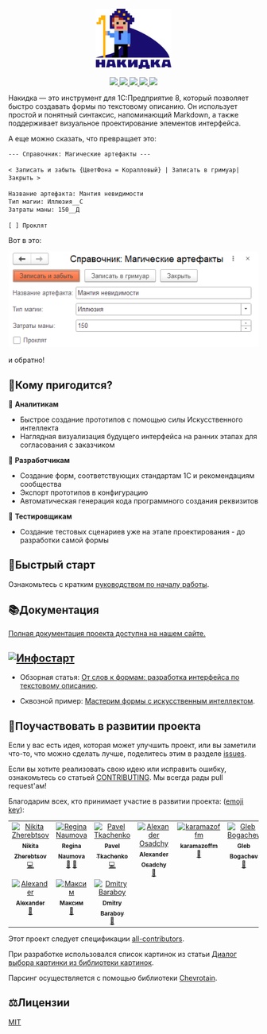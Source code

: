 <p align="center">
  <a href="https://crimsongoldteam.github.io/md_design">
    <img alt="docsify" src="./docs/_images/logo-nakidka.png" width=30%>
  </a>
</p>

<p align="center">
  <a href="https://openyellow.org/grid?data=top&repo=892746188">
    <img src="https://img.shields.io/endpoint?url=https://openyellow.org/data/badges/6/892746188.json&style=for-the-badge">
  </a>
  <a href="https://github.com/crimsongoldteam/md_design/releases/latest">
    <img src="https://img.shields.io/github/v/release/crimsongoldteam/md_design?style=for-the-badge&label=%D0%B2%D0%B5%D1%80%D1%81%D0%B8%D1%8F">
  </a>
  <a href="https://github.com/crimsongoldteam/md_design/releases/latest">
     <img src="https://img.shields.io/github/downloads/crimsongoldteam/md_design/latest/total?style=for-the-badge&label=%D0%B7%D0%B0%D0%B3%D1%80%D1%83%D0%B7%D0%BA%D0%B8%40%D1%80%D0%B5%D0%BB%D0%B8%D0%B7">
  </a>  
  <a href="https://github.com/crimsongoldteam/md_design/blob/main/LICENSE.md">
    <img src="https://img.shields.io/github/license/crimsongoldteam/md_design?style=for-the-badge&label=%D0%BB%D0%B8%D1%86%D0%B5%D0%BD%D0%B7%D0%B8%D1%8F">
  </a>
  <a href="https://t.me/overlay1c">
    <img src="https://img.shields.io/badge/telegram-%D0%BA%D0%B0%D0%BD%D0%B0%D0%BB-blue.svg?style=for-the-badge&label=telegram">
  </a>

</p>

Накидка — это инструмент для 1С:Предприятие 8, который позволяет быстро создавать формы по текстовому описанию. Он использует простой и понятный синтаксис, напоминающий Markdown, а также поддерживает визуальное проектирование элементов интерфейса.

А еще можно сказать, что превращает это:

```text
--- Справочник: Магические артефакты ---

< Записать и забыть {ЦветФона = Коралловый} | Записать в гримуар| Закрыть >

Название артефакта: Мантия невидимости
Тип магии: Иллюзия__С
Затраты маны: 150__Д

[ ] Проклят
```

Вот в это:

![Магические артефакты](./docs/_images/readme-example.png)

и обратно!

## 🎯Кому пригодится?

📌 **Аналитикам**
* Быстрое создание прототипов с помощью силы Искусственного интеллекта
* Наглядная визуализация будущего интерфейса на ранних этапах для согласования с заказчиком

📌 **Разработчикам**
* Создание форм, соответствующих стандартам 1С и рекомендациям сообщества
* Экспорт прототипов в конфигурацию 
* Автоматическая генерация кода программного создания реквизитов 

📌 **Тестировщикам**
* Создание тестовых сценариев уже на этапе проектирования - до разработки самой формы

## 🚀Быстрый старт

Ознакомьтесь с кратким [руководством по началу работы](https://crimsongoldteam.github.io/md_design/#/БыстрыйСтарт).

## 📚Документация
[Полная документация проекта доступна на нашем сайте.](https://crimsongoldteam.github.io/md_design)

## [![Инфостарт](https://infostart.ru/bitrix/templates/sandbox_empty/assets/tpl/abo/img/logo.svg)](https://infostart.ru/1c/tools/2304023/)

- Обзорная статья: [От слов к формам: разработка интерфейса по текстовому описанию](https://infostart.ru/1c/tools/2304023/).

- Сквозной пример: [Мастерим формы с искусственным интеллектом](https://infostart.ru/1c/articles/2331345/).

## 🤝Поучаствовать в развитии проекта
Если у вас есть идея, которая может улучшить проект, или вы заметили что-то, что можно сделать лучше, поделитесь этим в разделе [issues](https://github.com/crimsongoldteam/md_design/issues). 

Если вы хотите реализовать свою идею или исправить ошибку, ознакомьтесь со статьей [CONTRIBUTING](CONTRIBUTING.md). Мы всегда рады pull request'ам!

Благодарим всех, кто принимает участие в развитии проекта: ([emoji key](https://allcontributors.org/docs/ru/emoji-key)):

<!-- ALL-CONTRIBUTORS-LIST:START - Do not remove or modify this section -->
<!-- prettier-ignore-start -->
<!-- markdownlint-disable -->
<table>
  <tbody>
    <tr>
      <td align="center" valign="top" width="14.28%"><a href="https://github.com/nikitazherebtsov"><img src="https://avatars.githubusercontent.com/u/65331748?v=4?s=100" width="100px;" alt="Nikita Zherebtsov"/><br /><sub><b>Nikita Zherebtsov</b></sub></a><br /><a href="#code-nikitazherebtsov" title="Code">💻</a></td>
      <td align="center" valign="top" width="14.28%"><a href="https://github.com/naumovare"><img src="https://avatars.githubusercontent.com/u/175935393?v=4?s=100" width="100px;" alt="Regina Naumova"/><br /><sub><b>Regina Naumova</b></sub></a><br /><a href="#doc-naumovare" title="Documentation">📖</a> <a href="#bug-naumovare" title="Bug reports">🐛</a></td>
      <td align="center" valign="top" width="14.28%"><a href="https://github.com/TkachenkoPI"><img src="https://avatars.githubusercontent.com/u/24578477?v=4?s=100" width="100px;" alt="Pavel Tkachenko"/><br /><sub><b>Pavel Tkachenko</b></sub></a><br /><a href="#code-TkachenkoPI" title="Code">💻</a></td>
      <td align="center" valign="top" width="14.28%"><a href="https://t.me/alei1180"><img src="https://avatars.githubusercontent.com/u/43796905?v=4?s=100" width="100px;" alt="Alexander Osadchy"/><br /><sub><b>Alexander Osadchy</b></sub></a><br /><a href="#doc-alei1180" title="Documentation">📖</a></td>
      <td align="center" valign="top" width="14.28%"><a href="https://github.com/karamazoffm"><img src="https://avatars.githubusercontent.com/u/146418188?v=4?s=100" width="100px;" alt="karamazoffm"/><br /><sub><b>karamazoffm</b></sub></a><br /><a href="#ideas-karamazoffm" title="Ideas, Planning, & Feedback">🤔</a></td>
      <td align="center" valign="top" width="14.28%"><a href="http://pinkycat.ru"><img src="https://avatars.githubusercontent.com/u/16321985?v=4?s=100" width="100px;" alt="Gleb Bogachev"/><br /><sub><b>Gleb Bogachev</b></sub></a><br /><a href="#bug-pinkycat" title="Bug reports">🐛</a></td>
      <td align="center" valign="top" width="14.28%"><a href="https://github.com/d-hurricane"><img src="https://avatars.githubusercontent.com/u/59051827?v=4?s=100" width="100px;" alt="Урянский Денис"/><br /><sub><b>Урянский Денис</b></sub></a><br /><a href="#ideas-d-hurricane" title="Ideas, Planning, & Feedback">🤔</a></td>
    </tr>
    <tr>
      <td align="center" valign="top" width="14.28%"><a href="https://github.com/shuricks"><img src="https://avatars.githubusercontent.com/u/3978674?v=4?s=100" width="100px;" alt="Alexander"/><br /><sub><b>Alexander</b></sub></a><br /><a href="#bug-shuricks" title="Bug reports">🐛</a></td>
      <td align="center" valign="top" width="14.28%"><a href="https://github.com/GorbatkoMD"><img src="https://avatars.githubusercontent.com/u/110474554?v=4?s=100" width="100px;" alt="Максим"/><br /><sub><b>Максим</b></sub></a><br /><a href="#bug-GorbatkoMD" title="Bug reports">🐛</a></td>
      <td align="center" valign="top" width="14.28%"><a href="https://github.com/thequb1k"><img src="https://avatars.githubusercontent.com/u/177568772?v=4?s=100" width="100px;" alt="Dmitry Baraboy"/><br /><sub><b>Dmitry Baraboy</b></sub></a><br /><a href="#bug-thequb1k" title="Bug reports">🐛</a></td>
    </tr>
  </tbody>
</table>

<!-- markdownlint-restore -->
<!-- prettier-ignore-end -->

<!-- ALL-CONTRIBUTORS-LIST:END -->

Этот проект следует спецификации [all-contributors](https://allcontributors.org).

При разработке использовался список картинок из статьи [Диалог выбора картинки из библиотеки картинок](https://infostart.ru/1c/tools/1522958).

Парсинг осуществляется с помощью библиотеки [Сhevrotain](https://github.com/chevrotain/chevrotain).

## ⚖️Лицензии
[MIT](LICENSE.md)
